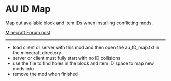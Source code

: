AU ID Map
==========

Map out available block and item IDs when installing conflicting mods.

[Minecraft Forum post](http://www.minecraftforum.net/topic/1945197-)

***

* load client or server with this mod and then open the au_ID_map.txt in the minecraft directory
* server or client must fully start with no ID collisions
* use the file to find holes in the block and item ID space to map new mods into
* remove the mod when finished
